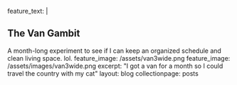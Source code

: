 feature_text: |
  ## The Van Gambit
  A month-long experiment to see if I can keep an organized schedule and clean living space. lol.
feature_image: /assets/van3wide.png
feature_image: /assets/images/van3wide.png
excerpt: "I got a van for a month so I could travel the country with my cat"
layout: blog
collectionpage: posts
